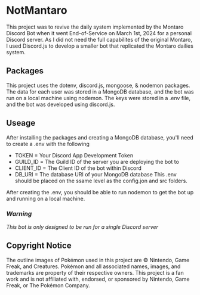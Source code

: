 # NotMantaro

This project was to revive the daily system implemented by the Montaro Discord Bot when it went End-of-Service on March 1st, 2024 for a personal Discord server.
As I did not need the full capabilites of the original Montaro, I used Discord.js to develop a smaller bot that replicated the Montaro dailies system.

## Packages

This project uses the dotenv, discord.js, mongoose, & nodemon packages.
The data for each user was stored in a MongoDB database, and the bot was run on a local machine using nodemon.
The keys were stored in a .env file, and the bot was developed using discord.js.

## Useage

After installing the packages and creating a MongoDB database, you'll need to create a .env with the following
- TOKEN = Your Discord App Development Token
- GUILD_ID = The Guild ID of the server you are deploying the bot to
- CLIENT_ID = The Client ID of the bot within Discord
- DB_URI = The database URI of your MongoDB database
This .env should be placed on the ssame level as the config.jon and src folders.

After creating the .env, you should be able to run nodemon to get the bot up and running on a local machine.

### ***Warning***

*This bot is only designed to be run for a single Discord server*

## Copyright Notice

The outline images of Pokémon used in this project are © Nintendo, Game Freak, and Creatures. Pokémon and all associated names, images, and trademarks are property of their respective owners. This project is a fan work and is not affiliated with, endorsed, or sponsored by Nintendo, Game Freak, or The Pokémon Company.
